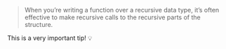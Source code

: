 > When you’re writing a function over a recursive data type, it’s often
effective to make recursive calls to the recursive parts of the structure.

This is a very important tip! :bulb:
